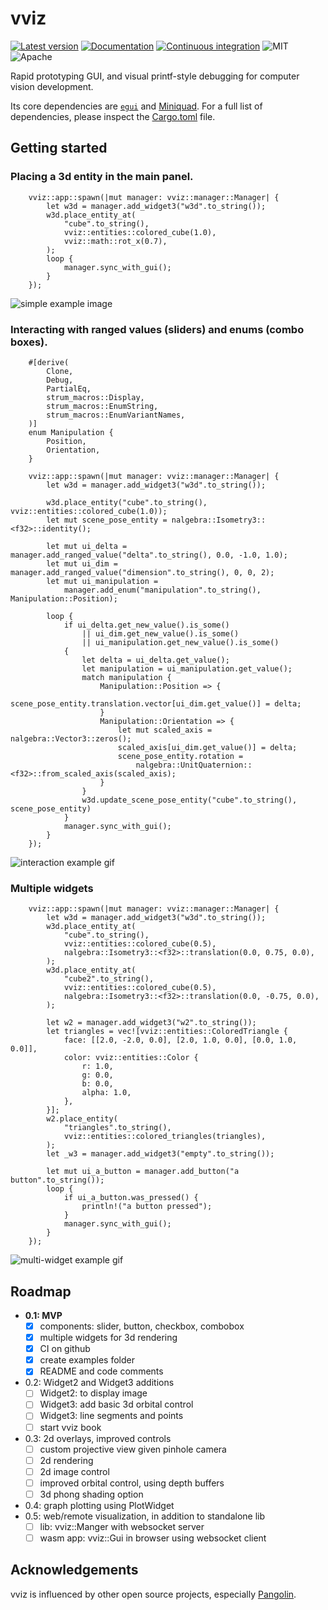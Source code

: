 # vviz
[![Latest version](https://img.shields.io/crates/v/vviz.svg)](https://crates.io/crates/vviz)
[![Documentation](https://docs.rs/vviz/badge.svg)](https://docs.rs/vviz)
[![Continuous integration](https://github.com/strasdat/vviz/actions/workflows/ci.yml/badge.svg)](https://github.com/strasdat/vviz/actions/workflows/ci.yml)
![MIT](https://img.shields.io/badge/license-MIT-blue.svg)
![Apache](https://img.shields.io/badge/license-Apache-blue.svg)

Rapid prototyping GUI, and visual printf-style debugging for computer vision development.

Its core dependencies are [`egui`](https://github.com/emilk/egui) and 
[Miniquad](https://github.com/not-fl3/miniquad). For a full list of dependencies, please inspect the
[Cargo.toml](Cargo.toml) file.


## Getting started

### Placing a 3d entity in the main panel.


```rust, no_run
    vviz::app::spawn(|mut manager: vviz::manager::Manager| {
        let w3d = manager.add_widget3("w3d".to_string());
        w3d.place_entity_at(
            "cube".to_string(),
            vviz::entities::colored_cube(1.0),
            vviz::math::rot_x(0.7),
        );
        loop {
            manager.sync_with_gui();
        }
    });
```

![simple example image](media/simple.png)

### Interacting with ranged values (sliders) and enums (combo boxes).


```rust, no_run
    #[derive(
        Clone,
        Debug,
        PartialEq,
        strum_macros::Display,
        strum_macros::EnumString,
        strum_macros::EnumVariantNames,
    )]
    enum Manipulation {
        Position,
        Orientation,
    }

    vviz::app::spawn(|mut manager: vviz::manager::Manager| {
        let w3d = manager.add_widget3("w3d".to_string());

        w3d.place_entity("cube".to_string(), vviz::entities::colored_cube(1.0));
        let mut scene_pose_entity = nalgebra::Isometry3::<f32>::identity();

        let mut ui_delta = manager.add_ranged_value("delta".to_string(), 0.0, -1.0, 1.0);
        let mut ui_dim = manager.add_ranged_value("dimension".to_string(), 0, 0, 2);
        let mut ui_manipulation =
            manager.add_enum("manipulation".to_string(), Manipulation::Position);

        loop {
            if ui_delta.get_new_value().is_some()
                || ui_dim.get_new_value().is_some()
                || ui_manipulation.get_new_value().is_some()
            {
                let delta = ui_delta.get_value();
                let manipulation = ui_manipulation.get_value();
                match manipulation {
                    Manipulation::Position => {
                        scene_pose_entity.translation.vector[ui_dim.get_value()] = delta;
                    }
                    Manipulation::Orientation => {
                        let mut scaled_axis = nalgebra::Vector3::zeros();
                        scaled_axis[ui_dim.get_value()] = delta;
                        scene_pose_entity.rotation =
                            nalgebra::UnitQuaternion::<f32>::from_scaled_axis(scaled_axis);
                    }
                }
                w3d.update_scene_pose_entity("cube".to_string(), scene_pose_entity)
            }
            manager.sync_with_gui();
        }
    });
```

![interaction example gif](media/interaction.gif)


### Multiple widgets


```rust, no_run
    vviz::app::spawn(|mut manager: vviz::manager::Manager| {
        let w3d = manager.add_widget3("w3d".to_string());
        w3d.place_entity_at(
            "cube".to_string(),
            vviz::entities::colored_cube(0.5),
            nalgebra::Isometry3::<f32>::translation(0.0, 0.75, 0.0),
        );
        w3d.place_entity_at(
            "cube2".to_string(),
            vviz::entities::colored_cube(0.5),
            nalgebra::Isometry3::<f32>::translation(0.0, -0.75, 0.0),
        );

        let w2 = manager.add_widget3("w2".to_string());
        let triangles = vec![vviz::entities::ColoredTriangle {
            face: [[2.0, -2.0, 0.0], [2.0, 1.0, 0.0], [0.0, 1.0, 0.0]],
            color: vviz::entities::Color {
                r: 1.0,
                g: 0.0,
                b: 0.0,
                alpha: 1.0,
            },
        }];
        w2.place_entity(
            "triangles".to_string(),
            vviz::entities::colored_triangles(triangles),
        );
        let _w3 = manager.add_widget3("empty".to_string());

        let mut ui_a_button = manager.add_button("a button".to_string());
        loop {
            if ui_a_button.was_pressed() {
                println!("a button pressed");
            }
            manager.sync_with_gui();
        }
    });
```

![multi-widget example gif](media/multi_widgets.gif)

## Roadmap

 - **0.1: MVP**
   - [x] components: slider, button, checkbox, combobox
   - [x] multiple widgets for 3d rendering
   - [x] CI on github
   - [x] create examples folder
   - [x] README and code comments
 - 0.2: Widget2 and Widget3 additions
   - [ ] Widget2: to display image
   - [ ] Widget3: add basic 3d orbital control
   - [ ] Widget3: line segments and points
   - [ ] start vviz book
 - 0.3: 2d overlays, improved controls
   - [ ] custom projective view given pinhole camera
   - [ ] 2d rendering
   - [ ] 2d image control
   - [ ] improved orbital control, using depth buffers
   - [ ] 3d phong shading option
 - 0.4: graph plotting using PlotWidget
 - 0.5: web/remote visualization, in addition to standalone lib
   - [ ] lib: vviz::Manger with websocket server
   - [ ] wasm app: vviz::Gui in browser using websocket client

## Acknowledgements

vviz is influenced by other open source projects, especially [Pangolin](https://github.com/stevenlovegrove/pangolin).
